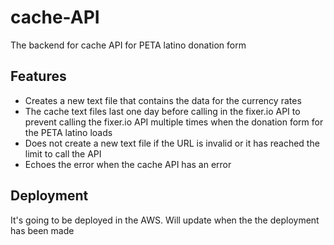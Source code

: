 # cache-API

The backend for cache API for PETA latino donation form

## Features

- Creates a new text file that contains the data for the currency rates
- The cache text files last one day before calling in the fixer.io API to prevent calling the fixer.io API multiple times when the donation form for the PETA latino loads
- Does not create a new text file if the URL is invalid or it has reached the limit to call the API
- Echoes the error when the cache API has an error

## Deployment

It's going to be deployed in the AWS. Will update when the the deployment has been made